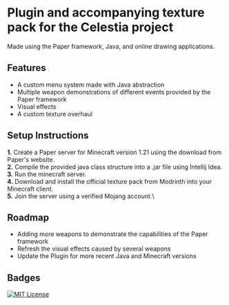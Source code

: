 # Plugin and accompanying texture pack for the Celestia project

Made using the Paper framework, Java, and online drawing applications.

## Features

- A custom menu system made with Java abstraction
- Multiple weapon demonstrations of different events provided by the Paper framework
- Visual effects
- A custom texture overhaul

## Setup Instructions

**1.** Create a Paper server for Minecraft version 1.21 using the download from Paper's website.\
**2.** Compile the provided java class structure into a .jar file using Intellij Idea.\
**3.** Run the minecraft server.\
**4.** Download and install the official texture pack from Modrinth into your Minecraft client.\
**5.** Join the server using a verified Mojang account.\
## Roadmap

- Adding more weapons to demonstrate the capabilities of the Paper framework
- Refresh the visual effects caused by several weapons
- Update the Plugin for more recent Java and Minecraft versions

## Badges

[![MIT License](https://img.shields.io/badge/License-MIT-green.svg)](https://choosealicense.com/licenses/mit/)

